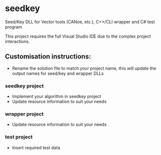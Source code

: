 # seedkey
Seed/Key DLL for Vector tools (CANoe, etc.), C++/CLI wrapper and C# test program

This project requires the full Visual Studio IDE due to the complex project interactions.

## Customisation instructions:
- Rename the solution file to match your project name, this will update the output names for seed/key and wrapper DLLs

### seedkey project
- Implement your algorithm in seedkey project
- Update resource information to suit your needs

### wrapper project
- Update resource information to suit your needs

### test project
- Insert required test data
